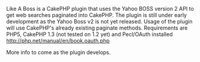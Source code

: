 Like A Boss is a CakePHP plugin that uses the Yahoo BOSS version 2 API to get web searches paginated into CakePHP.
The plugin is still under early development as the Yahoo Boss v2 is not yet released. Usage of the plugin will use CakePHP's already existing paginate methods. Requirements are PHP5, CakePHP 1.3 (not tested on 1.2 yet) and Pecl/OAuth installed http://php.net/manual/en/book.oauth.php

More info to come as the plugin develops.